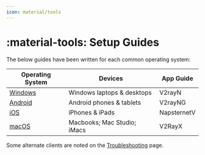```yaml
---
icon: material/tools
---
```


# :material-tools: Setup Guides

The below guides have been written for each common operating system:

| Operating System      | Devices                     | App Guide   |
|-----------------------|-----------------------------|-------------|
| [Windows](windows.md) | Windows laptops & desktops  | V2rayN      |
| [Android](android.md) | Android phones & tablets    | V2rayNG     |
| [iOS](ios.md)          | iPhones & iPads            | NapsternetV |
| [macOS](macos.md)     | Macbooks; Mac Studio; iMacs | V2RayX      |

Some alternate clients are noted on the [Troubleshooting](faq.md) page.